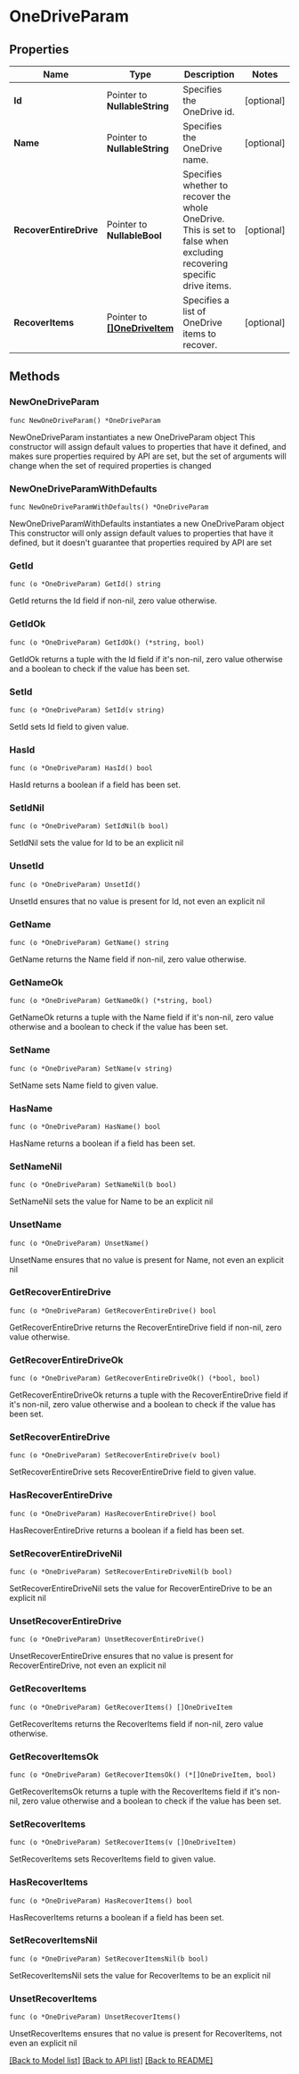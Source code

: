 # OneDriveParam

## Properties

Name | Type | Description | Notes
------------ | ------------- | ------------- | -------------
**Id** | Pointer to **NullableString** | Specifies the OneDrive id. | [optional] 
**Name** | Pointer to **NullableString** | Specifies the OneDrive name. | [optional] 
**RecoverEntireDrive** | Pointer to **NullableBool** | Specifies whether to recover the whole OneDrive. This is set to false when excluding recovering specific drive items. | [optional] 
**RecoverItems** | Pointer to [**[]OneDriveItem**](OneDriveItem.md) | Specifies a list of OneDrive items to recover. | [optional] 

## Methods

### NewOneDriveParam

`func NewOneDriveParam() *OneDriveParam`

NewOneDriveParam instantiates a new OneDriveParam object
This constructor will assign default values to properties that have it defined,
and makes sure properties required by API are set, but the set of arguments
will change when the set of required properties is changed

### NewOneDriveParamWithDefaults

`func NewOneDriveParamWithDefaults() *OneDriveParam`

NewOneDriveParamWithDefaults instantiates a new OneDriveParam object
This constructor will only assign default values to properties that have it defined,
but it doesn't guarantee that properties required by API are set

### GetId

`func (o *OneDriveParam) GetId() string`

GetId returns the Id field if non-nil, zero value otherwise.

### GetIdOk

`func (o *OneDriveParam) GetIdOk() (*string, bool)`

GetIdOk returns a tuple with the Id field if it's non-nil, zero value otherwise
and a boolean to check if the value has been set.

### SetId

`func (o *OneDriveParam) SetId(v string)`

SetId sets Id field to given value.

### HasId

`func (o *OneDriveParam) HasId() bool`

HasId returns a boolean if a field has been set.

### SetIdNil

`func (o *OneDriveParam) SetIdNil(b bool)`

 SetIdNil sets the value for Id to be an explicit nil

### UnsetId
`func (o *OneDriveParam) UnsetId()`

UnsetId ensures that no value is present for Id, not even an explicit nil
### GetName

`func (o *OneDriveParam) GetName() string`

GetName returns the Name field if non-nil, zero value otherwise.

### GetNameOk

`func (o *OneDriveParam) GetNameOk() (*string, bool)`

GetNameOk returns a tuple with the Name field if it's non-nil, zero value otherwise
and a boolean to check if the value has been set.

### SetName

`func (o *OneDriveParam) SetName(v string)`

SetName sets Name field to given value.

### HasName

`func (o *OneDriveParam) HasName() bool`

HasName returns a boolean if a field has been set.

### SetNameNil

`func (o *OneDriveParam) SetNameNil(b bool)`

 SetNameNil sets the value for Name to be an explicit nil

### UnsetName
`func (o *OneDriveParam) UnsetName()`

UnsetName ensures that no value is present for Name, not even an explicit nil
### GetRecoverEntireDrive

`func (o *OneDriveParam) GetRecoverEntireDrive() bool`

GetRecoverEntireDrive returns the RecoverEntireDrive field if non-nil, zero value otherwise.

### GetRecoverEntireDriveOk

`func (o *OneDriveParam) GetRecoverEntireDriveOk() (*bool, bool)`

GetRecoverEntireDriveOk returns a tuple with the RecoverEntireDrive field if it's non-nil, zero value otherwise
and a boolean to check if the value has been set.

### SetRecoverEntireDrive

`func (o *OneDriveParam) SetRecoverEntireDrive(v bool)`

SetRecoverEntireDrive sets RecoverEntireDrive field to given value.

### HasRecoverEntireDrive

`func (o *OneDriveParam) HasRecoverEntireDrive() bool`

HasRecoverEntireDrive returns a boolean if a field has been set.

### SetRecoverEntireDriveNil

`func (o *OneDriveParam) SetRecoverEntireDriveNil(b bool)`

 SetRecoverEntireDriveNil sets the value for RecoverEntireDrive to be an explicit nil

### UnsetRecoverEntireDrive
`func (o *OneDriveParam) UnsetRecoverEntireDrive()`

UnsetRecoverEntireDrive ensures that no value is present for RecoverEntireDrive, not even an explicit nil
### GetRecoverItems

`func (o *OneDriveParam) GetRecoverItems() []OneDriveItem`

GetRecoverItems returns the RecoverItems field if non-nil, zero value otherwise.

### GetRecoverItemsOk

`func (o *OneDriveParam) GetRecoverItemsOk() (*[]OneDriveItem, bool)`

GetRecoverItemsOk returns a tuple with the RecoverItems field if it's non-nil, zero value otherwise
and a boolean to check if the value has been set.

### SetRecoverItems

`func (o *OneDriveParam) SetRecoverItems(v []OneDriveItem)`

SetRecoverItems sets RecoverItems field to given value.

### HasRecoverItems

`func (o *OneDriveParam) HasRecoverItems() bool`

HasRecoverItems returns a boolean if a field has been set.

### SetRecoverItemsNil

`func (o *OneDriveParam) SetRecoverItemsNil(b bool)`

 SetRecoverItemsNil sets the value for RecoverItems to be an explicit nil

### UnsetRecoverItems
`func (o *OneDriveParam) UnsetRecoverItems()`

UnsetRecoverItems ensures that no value is present for RecoverItems, not even an explicit nil

[[Back to Model list]](../README.md#documentation-for-models) [[Back to API list]](../README.md#documentation-for-api-endpoints) [[Back to README]](../README.md)


